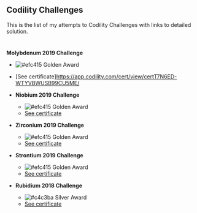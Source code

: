 ## Codility Challenges

This is the list of my attempts to Codility Challenges with links to detailed solution.

#

**Molybdenum 2019 Challenge**
  - ![#efc415](https://placehold.it/15/efc415/000000?text=+) Golden Award
  - [See certificate]https://app.codility.com/cert/view/certT7N6ED-WTYVBWUSB99CU5ME/

- **Niobium 2019 Challenge**
  - ![#efc415](https://placehold.it/15/efc415/000000?text=+) Golden Award
  - [See certificate](https://app.codility.com/cert/view/cert4NQKRK-7JB46DVN9GD7GRMP/?fbclid=IwAR2ogCWku_EPL9ItR3NputI4xgR0AJYD-30dIX6tpekldh9rfVnX_y8qiHE)

- **Zirconium 2019 Challenge**
  - ![#efc415](https://placehold.it/15/efc415/000000?text=+) Golden Award
  - [See certificate](https://app.codility.com/cert/view/cert4PB2J6-CDG2S6J593YFPNPV/)

- **Strontium 2019 Challenge**
  - ![#efc415](https://placehold.it/15/efc415/000000?text=+) Golden Award
  - [See certificate](https://app.codility.com/cert/view/cert3A4BHD-ES6MAFXTFPKKQPPP/)

- **Rubidium 2018 Challenge** 
  - ![#c4c3ba](https://placehold.it/15/c4c3ba/000000?text=+) Silver Award
  - [See certificate](https://app.codility.com/cert/view/certQ3T2H4-WZ6SJV9VYYJ8NVD4/)
  

